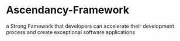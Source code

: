 # Ascendancy-Framework
a Strong Famework that developers can accelerate their development process and create exceptional software applications
